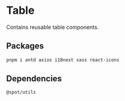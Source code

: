 # Table

Contains reusable table components.

## Packages

```bash
pnpm i antd axios i18next sass react-icons
```

## Dependencies

```bash
@spot/utils
```